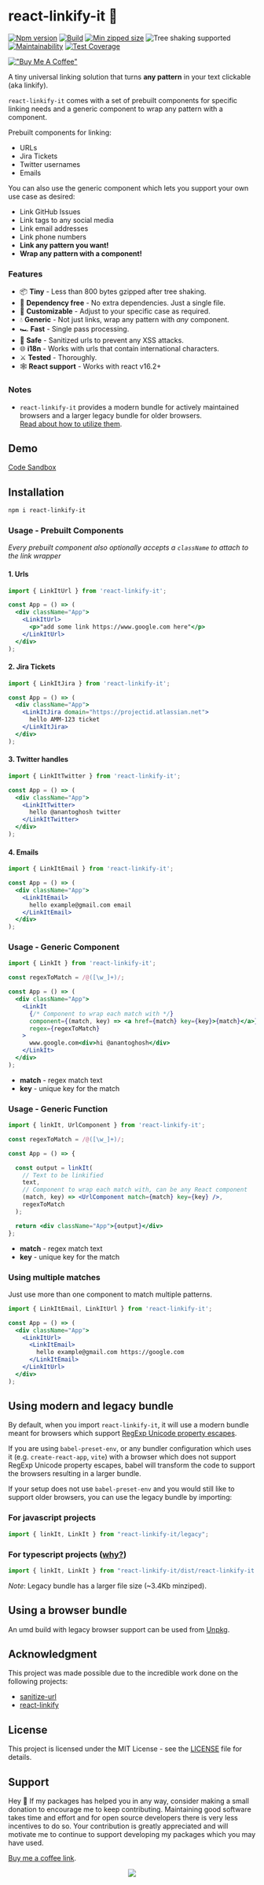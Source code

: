 # react-linkify-it 🔗

[![Npm version](https://badgen.net/npm/v/react-linkify-it)](https://www.npmjs.com/package/react-linkify-it)
[![Build](https://github.com/anantoghosh/react-linkify-it/actions/workflows/node.js.yml/badge.svg)](https://github.com/anantoghosh/react-linkify-it/actions/workflows/node.js.yml)
[![Min zipped size](https://badgen.net/bundlephobia/minzip/react-linkify-it)](https://bundlephobia.com/package/react-linkify-it)
![Tree shaking supported](https://badgen.net/bundlephobia/tree-shaking/react-linkify-it)
[![Maintainability](https://api.codeclimate.com/v1/badges/fcb46fb37e7c25990c53/maintainability)](https://codeclimate.com/github/anantoghosh/react-linkify-it/maintainability)
[![Test Coverage](https://api.codeclimate.com/v1/badges/fcb46fb37e7c25990c53/test_coverage)](https://codeclimate.com/github/anantoghosh/react-linkify-it/test_coverage)

[!["Buy Me A Coffee"](https://www.buymeacoffee.com/assets/img/custom_images/orange_img.png)](https://www.buymeacoffee.com/ananto)

A tiny universal linking solution that turns **any pattern** in your text clickable (aka linkify).

`react-linkify-it` comes with a set of prebuilt components for specific linking needs and a generic component to wrap any pattern with a component.

Prebuilt components for linking:

- URLs
- Jira Tickets
- Twitter usernames
- Emails

You can also use the generic component which lets you support your own use case as desired:

- Link GitHub Issues
- Link tags to any social media
- Link email addresses
- Link phone numbers
- **Link any pattern you want!**
- **Wrap any pattern with a component!**

### Features

- 📦 **Tiny** - Less than 800 bytes gzipped after tree shaking.
- 🔹 **Dependency free** - No extra dependencies. Just a single file.
- 📝 **Customizable** - Adjust to your specific case as required.
- 💧 **Generic** - Not just links, wrap any pattern with _any_ component.
- 🏎 **Fast** - Single pass processing.
- 🦺 **Safe** - Sanitized urls to prevent any XSS attacks.
- 🌐 **i18n** - Works with urls that contain international characters.
- ⚔ **Tested** - Thoroughly.
- 🕸 **React support** - Works with react v16.2+

### Notes

- `react-linkify-it` provides a modern bundle for actively maintained browsers and a larger legacy bundle for older browsers.  
  [Read about how to utilize them](#using-modern-and-legacy-bundle).

## Demo
[Code Sandbox](https://codesandbox.io/s/react-linkify-it-c5n82g)

## Installation

```sh
npm i react-linkify-it
```

### Usage - Prebuilt Components

_Every prebuilt component also optionally accepts a `className` to attach to the link wrapper_

#### 1. Urls

```jsx
import { LinkItUrl } from 'react-linkify-it';

const App = () => (
  <div className="App">
    <LinkItUrl>
      <p>"add some link https://www.google.com here"</p>
    </LinkItUrl>
  </div>
);

```

#### 2. Jira Tickets

```jsx
import { LinkItJira } from 'react-linkify-it';

const App = () => (
  <div className="App">
    <LinkItJira domain="https://projectid.atlassian.net">
      hello AMM-123 ticket
    </LinkItJira>
  </div>
);
```

#### 3. Twitter handles

```jsx
import { LinkItTwitter } from 'react-linkify-it';

const App = () => (
  <div className="App">
    <LinkItTwitter>
      hello @anantoghosh twitter
    </LinkItTwitter>
  </div>
);
```

#### 4. Emails
```jsx
import { LinkItEmail } from 'react-linkify-it';

const App = () => (
  <div className="App">
    <LinkItEmail>
      hello example@gmail.com email
    </LinkItEmail>
  </div>
);
```

### Usage - Generic Component

```jsx
import { LinkIt } from 'react-linkify-it';

const regexToMatch = /@([\w_]+)/;

const App = () => (
  <div className="App">
    <LinkIt
      {/* Component to wrap each match with */}
      component={(match, key) => <a href={match} key={key}>{match}</a>}
      regex={regexToMatch}
    >
      www.google.com<div>hi @anantoghosh</div>
    </LinkIt>
  </div>
);

```

- **match** - regex match text
- **key** - unique key for the match

### Usage - Generic Function

```jsx
import { linkIt, UrlComponent } from 'react-linkify-it';

const regexToMatch = /@([\w_]+)/;

const App = () => {

  const output = linkIt(
    // Text to be linkified
    text,
    // Component to wrap each match with, can be any React component
    (match, key) => <UrlComponent match={match} key={key} />,
    regexToMatch
  );

  return <div className="App">{output}</div>
};

```

- **match** - regex match text
- **key** - unique key for the match

### Using multiple matches

Just use more than one component to match multiple patterns.
```jsx
import { LinkItEmail, LinkItUrl } from 'react-linkify-it';

const App = () => (
  <div className="App">
    <LinkItUrl>
      <LinkItEmail>
        hello example@gmail.com https://google.com
      </LinkItEmail>
    </LinkItUrl>
  </div>
);

```

## Using modern and legacy bundle

By default, when you import `react-linkify-it`, it will use a modern bundle
meant for browsers which
support [RegExp Unicode property escapes](https://caniuse.com/mdn-javascript_builtins_regexp_property_escapes).

If you are using `babel-preset-env`, or any bundler configuration which uses it (e.g. `create-react-app`, `vite`) with a
browser which does not support RegExp Unicode property escapes, babel will
transform the code to support the browsers resulting in a larger bundle.

If your setup does not use `babel-preset-env` and you would still like to support
older browsers, you can use the legacy bundle by importing:

### For javascript projects

```js
import { linkIt, LinkIt } from "react-linkify-it/legacy";
```

### For typescript projects ([why?](https://github.com/microsoft/TypeScript/issues/33079))

```js
import { linkIt, LinkIt } from "react-linkify-it/dist/react-linkify-it.legacy.esm.min";
```

_Note_: Legacy bundle has a larger file size (~3.4Kb minziped).

## Using a browser bundle

An umd build with legacy browser support can be used from [Unpkg](https://unpkg.com/react-linkify-it).

## Acknowledgment

This project was made possible due to the incredible work done on the following projects:

- [sanitize-url](https://github.com/braintree/sanitize-url)
- [react-linkify](https://github.com/tasti/react-linkify)

## License

This project is licensed under the MIT License - see the [LICENSE](LICENSE) file for details.

## Support

Hey 👋 If my packages has helped you in any way, consider making a small donation to encourage me to keep contributing. Maintaining good software takes time and effort and for open source developers there is very less incentives to do so.
Your contribution is greatly appreciated and will motivate me to continue to support developing my packages which you may have used.  

<a href="https://www.buymeacoffee.com/ananto">Buy me a coffee link</a>.
<div align="center">
  <a href="https://www.buymeacoffee.com/ananto"><img src="https://media4.giphy.com/media/H2AOo40S1qbuNslXes/giphy.gif?cid=790b761126d17cb3eef4e1fe985cbe2249bbd02ea498d465&rid=giphy.gif&ct=g" /></a>
<div>
